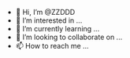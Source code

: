 - 👋 Hi, I’m @ZZDDD
- 👀 I’m interested in ...
- 🌱 I’m currently learning ...
- 💞️ I’m looking to collaborate on ...
- 📫 How to reach me ...

<!---
ZZDDD/ZZDDD is a ✨ special ✨ repository because its `README.md` (this file) appears on your GitHub profile.
You can click the Preview link to take a look at your changes.
--->

